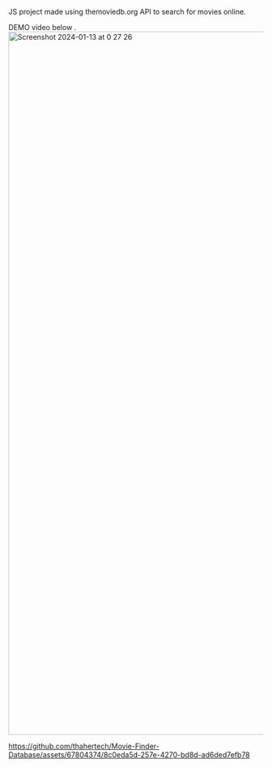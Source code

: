 JS project made using themoviedb.org API to search for movies online. 

DEMO video below .
<img width="1389" alt="Screenshot 2024-01-13 at 0 27 26" src="https://github.com/thahertech/Movie-Finder-Database/assets/67804374/fe898202-0720-456b-8d9a-0d8eb254d1f0">



https://github.com/thahertech/Movie-Finder-Database/assets/67804374/8c0eda5d-257e-4270-bd8d-ad6ded7efb78

